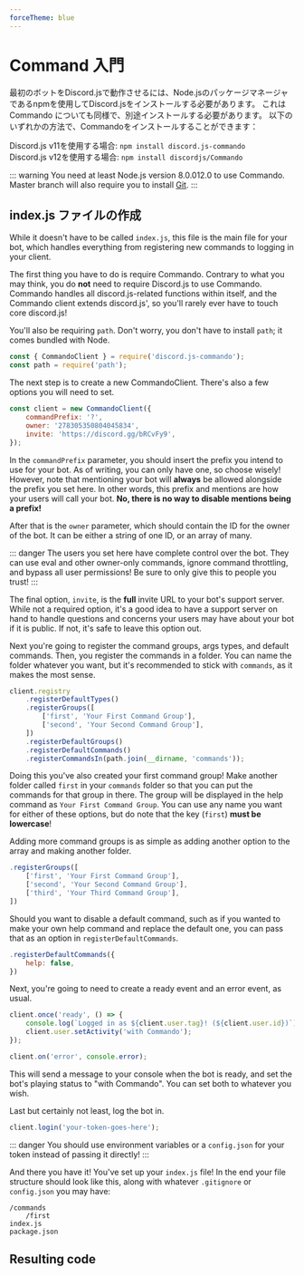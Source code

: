 ```yaml
---
forceTheme: blue
---
```


# Command 入門

最初のボットをDiscord.jsで動作させるには、Node.jsのパッケージマネージャであるnpmを使用してDiscord.jsをインストールする必要があります。 これは Commando についても同様で、別途インストールする必要があります。 以下のいずれかの方法で、Commandoをインストールすることができます：

Discord.js v11を使用する場合: `npm install discord.js-commando`  
Discord.js v12を使用する場合: `npm install discordjs/Commando`

::: warning
You need at least Node.js version <branch version="11.x" inline>8.0.0</branch><branch version="12.x" inline>12.0</branch> to use Commando. Master branch will also require you to install [Git](https://git-scm.com/downloads).
:::

## index.js ファイルの作成

While it doesn't have to be called `index.js`, this file is the main file for your bot, which handles everything from registering new commands to logging in your client.

The first thing you have to do is require Commando. Contrary to what you may think, you do **not** need to require Discord.js to use Commando. Commando handles all discord.js-related functions within itself, and the Commando client extends discord.js', so you'll rarely ever have to touch core discord.js!

You'll also be requiring `path`. Don't worry, you don't have to install `path`; it comes bundled with Node.

```js
const { CommandoClient } = require('discord.js-commando');
const path = require('path');
```

The next step is to create a new CommandoClient. There's also a few options you will need to set.

```js
const client = new CommandoClient({
    commandPrefix: '?',
    owner: '278305350804045834',
    invite: 'https://discord.gg/bRCvFy9',
});
```

In the `commandPrefix` parameter, you should insert the prefix you intend to use for your bot. As of writing, you can only have one, so choose wisely! However, note that mentioning your bot will **always** be allowed alongside the prefix you set here. In other words, this prefix and mentions are how your users will call your bot. **No, there is no way to disable mentions being a prefix!**

After that is the `owner` parameter, which should contain the ID for the owner of the bot. It can be either a string of one ID, or an array of many.

::: danger
The users you set here have complete control over the bot. They can use eval and other owner-only commands, ignore command throttling, and bypass all user permissions! Be sure to only give this to people you trust!
:::

The final option, `invite`, is the **full** invite URL to your bot's support server. While not a required option, it's a good idea to have a support server on hand to handle questions and concerns your users may have about your bot if it is public. If not, it's safe to leave this option out.

Next you're going to register the command groups, args types, and default commands. Then, you register the commands in a folder. You can name the folder whatever you want, but it's recommended to stick with `commands`, as it makes the most sense.

```js
client.registry
    .registerDefaultTypes()
    .registerGroups([
        ['first', 'Your First Command Group'],
        ['second', 'Your Second Command Group'],
    ])
    .registerDefaultGroups()
    .registerDefaultCommands()
    .registerCommandsIn(path.join(__dirname, 'commands'));
```

Doing this you've also created your first command group! Make another folder called `first` in your `commands` folder so that you can put the commands for that group in there. The group will be displayed in the help command as `Your First Command Group`. You can use any name you want for either of these options, but do note that the key (`first`) **must be lowercase**!

Adding more command groups is as simple as adding another option to the array and making another folder.

```js
.registerGroups([
    ['first', 'Your First Command Group'],
    ['second', 'Your Second Command Group'],
    ['third', 'Your Third Command Group'],
])
```

Should you want to disable a default command, such as if you wanted to make your own help command and replace the default one, you can pass that as an option in `registerDefaultCommands`.

```js
.registerDefaultCommands({
    help: false,
})
```

Next, you're going to need to create a ready event and an error event, as usual.

```js
client.once('ready', () => {
    console.log(`Logged in as ${client.user.tag}! (${client.user.id})`);
    client.user.setActivity('with Commando');
});

client.on('error', console.error);
```

This will send a message to your console when the bot is ready, and set the bot's playing status to "with Commando". You can set both to whatever you wish.

Last but certainly not least, log the bot in.

```js
client.login('your-token-goes-here');
```

::: danger
You should use environment variables or a `config.json` for your token instead of passing it directly!
:::

And there you have it! You've set up your `index.js` file! In the end your file structure should look like this, along with whatever `.gitignore` or `config.json` you may have:

```
/commands
    /first
index.js
package.json
```

## Resulting code

<resulting-code />
